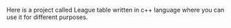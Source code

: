 Here is a project called League table written in c++ language where you can use it for different purposes.
